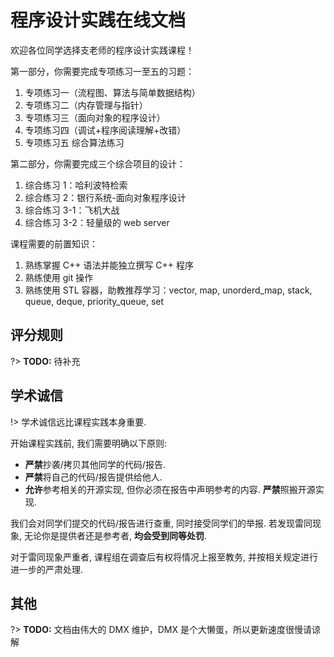 # 程序设计实践在线文档

欢迎各位同学选择支老师的程序设计实践课程！

第一部分，你需要完成专项练习一至五的习题：
1. 专项练习一（流程图、算法与简单数据结构）
2. 专项练习二（内存管理与指针）
3. 专项练习三（面向对象的程序设计）
4. 专项练习四（调试+程序阅读理解+改错）
5. 专项练习五 综合算法练习

第二部分，你需要完成三个综合项目的设计：
1. 综合练习 1：哈利波特检索
2. 综合练习 2：银行系统-面向对象程序设计
3. 综合练习 3-1：飞机大战
4. 综合练习 3-2：轻量级的 web server

课程需要的前置知识：
1. 熟练掌握 C++ 语法并能独立撰写 C++ 程序
2. 熟练使用 git 操作
3. 熟练使用 STL 容器，助教推荐学习：vector, map, unorderd_map, stack, queue, deque, priority_queue, set

## 评分规则

?> **TODO:** 待补充

## 学术诚信

!> 学术诚信远比课程实践本身重要.

开始课程实践前, 我们需要明确以下原则:

* **严禁**抄袭/拷贝其他同学的代码/报告.
* **严禁**将自己的代码/报告提供给他人.
* **允许**参考相关的开源实现, 但你必须在报告中声明参考的内容. **严禁**照搬开源实现.

我们会对同学们提交的代码/报告进行查重, 同时接受同学们的举报. 若发现雷同现象, 无论你是提供者还是参考者, **均会受到同等处罚**.

对于雷同现象严重者, 课程组在调查后有权将情况上报至教务, 并按相关规定进行进一步的严肃处理.

## 其他

?> **TODO:** 文档由伟大的 DMX 维护，DMX 是个大懒蛋，所以更新速度很慢请谅解